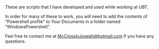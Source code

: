 These are scripts that I have developed and used while working at UBT.

In order for many of these to work, you will need to add the contents of "Powershell profile" to Your Documents in a folder named "WindowsPowershell".

Feel free to contact me at McCrossinJoseph@hotmail.com if you have any questions.

